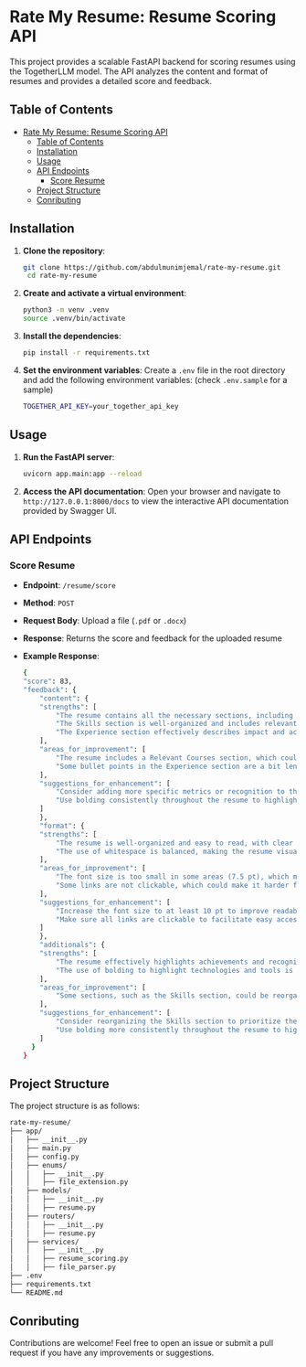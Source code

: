 # Rate My Resume: Resume Scoring API

This project provides a scalable FastAPI backend for scoring resumes using the TogetherLLM model. The API analyzes the content and format of resumes and provides a detailed score and feedback.

## Table of Contents

- [Rate My Resume: Resume Scoring API](#rate-my-resume-resume-scoring-api)
  - [Table of Contents](#table-of-contents)
  - [Installation](#installation)
  - [Usage](#usage)
  - [API Endpoints](#api-endpoints)
    - [Score Resume](#score-resume)
  - [Project Structure](#project-structure)
  - [Conributing](#conributing)

## Installation

1. **Clone the repository**:

   ```bash
   git clone https://github.com/abdulmunimjemal/rate-my-resume.git
    cd rate-my-resume
   ```

2. **Create and activate a virtual environment**:

   ```bash
   python3 -m venv .venv
   source .venv/bin/activate
   ```

3. **Install the dependencies**:

   ```bash
   pip install -r requirements.txt
   ```

4. **Set the environment variables**:
   Create a `.env` file in the root directory and add the following environment variables: (check `.env.sample` for a sample)
   ```bash
   TOGETHER_API_KEY=your_together_api_key
   ```

## Usage

1. **Run the FastAPI server**:

   ```bash
   uvicorn app.main:app --reload
   ```

2. **Access the API documentation**:
   Open your browser and navigate to `http://127.0.0.1:8000/docs` to view the interactive API documentation provided by Swagger UI.

## API Endpoints

### Score Resume

- **Endpoint**: `/resume/score`
- **Method**: `POST`
- **Request Body**: Upload a file (`.pdf` or `.docx`)
- **Response**: Returns the score and feedback for the uploaded resume
- **Example Response**:

  ```bash
  {
  "score": 83,
  "feedback": {
      "content": {
      "strengths": [
          "The resume contains all the necessary sections, including Experience, Relevant Projects, Education, and Contact information.",
          "The Skills section is well-organized and includes relevant programming languages, frameworks, and tools.",
          "The Experience section effectively describes impact and achievements, rather than just responsibilities."
      ],
      "areas_for_improvement": [
          "The resume includes a Relevant Courses section, which could be removed or greatly reduced.",
          "Some bullet points in the Experience section are a bit lengthy and could be broken up for better readability."
      ],
      "suggestions_for_enhancement": [
          "Consider adding more specific metrics or recognition to the Experience section to further demonstrate impact.",
          "Use bolding consistently throughout the resume to highlight achievements and technologies."
      ]
      },
      "format": {
      "strengths": [
          "The resume is well-organized and easy to read, with clear headings and bullet points.",
          "The use of whitespace is balanced, making the resume visually appealing."
      ],
      "areas_for_improvement": [
          "The font size is too small in some areas (7.5 pt), which may make it difficult to read.",
          "Some links are not clickable, which could make it harder for recruiters to access the candidate's online profiles."
      ],
      "suggestions_for_enhancement": [
          "Increase the font size to at least 10 pt to improve readability.",
          "Make sure all links are clickable to facilitate easy access to the candidate's online profiles."
      ]
      },
      "additionals": {
      "strengths": [
          "The resume effectively highlights achievements and recognition in the Experience section.",
          "The use of bolding to highlight technologies and tools is effective."
      ],
      "areas_for_improvement": [
          "Some sections, such as the Skills section, could be reorganized to better cater to the role."
      ],
      "suggestions_for_enhancement": [
          "Consider reorganizing the Skills section to prioritize the most relevant technologies and tools for the role.",
          "Use bolding more consistently throughout the resume to highlight achievements and technologies."
      ]
    }
  }
  ```

## Project Structure

The project structure is as follows:

```bash
rate-my-resume/
├── app/
│   ├── __init__.py
│   ├── main.py
│   ├── config.py
│   ├── enums/
│   │   ├── __init__.py
│   │   ├── file_extension.py
│   ├── models/
│   │   ├── __init__.py
│   │   ├── resume.py
│   ├── routers/
│   │   ├── __init__.py
│   │   ├── resume.py
│   ├── services/
│   │   ├── __init__.py
│   │   ├── resume_scoring.py
│   │   ├── file_parser.py
├── .env
├── requirements.txt
└── README.md
```

## Conributing

Contributions are welcome! Feel free to open an issue or submit a pull request if you have any improvements or suggestions.
